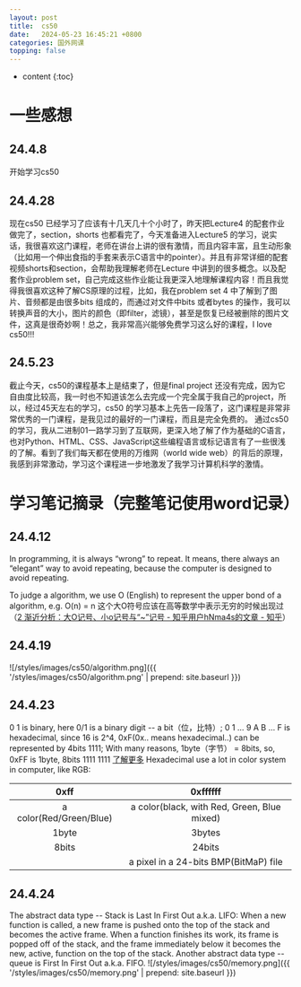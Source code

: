 ```yaml
---
layout: post
title:  cs50
date:   2024-05-23 16:45:21 +0800
categories: 国外网课
topping: false
---
```


* content
{:toc}

一些感想
====================================
24.4.8
----------------
开始学习cs50


24.4.28
------------------------------------
现在cs50 已经学习了应该有十几天几十个小时了，昨天把Lecture4 的配套作业做完了，section，shorts 也都看完了，今天准备进入Lecture5 的学习，说实话，我很喜欢这门课程，老师在讲台上讲的很有激情，而且内容丰富，且生动形象（比如用一个伸出食指的手套来表示C语言中的pointer）。并且有非常详细的配套视频shorts和section，会帮助我理解老师在Lecture 中讲到的很多概念。以及配套作业problem set，自己完成这些作业能让我更深入地理解课程内容！而且我觉得我很喜欢这种了解CS原理的过程，比如，我在problem set 4 中了解到了图片、音频都是由很多bits 组成的，而通过对文件中bits 或者bytes 的操作，我可以转换声音的大小，图片的颜色（即filter，滤镜），甚至是恢复已经被删除的图片文件，这真是很奇妙啊！总之，我非常高兴能够免费学习这么好的课程，I love cs50!!!


24.5.23 
------------------------------------
截止今天，cs50的课程基本上是结束了，但是final project 还没有完成，因为它自由度比较高，我一时也不知道该怎么去完成一个完全属于我自己的project，所以，经过45天左右的学习，cs50 的学习基本上先告一段落了，这门课程是非常非常优秀的一门课程，是我见过的最好的一门课程，而且是完全免费的。
通过cs50的学习，我从二进制01一路学习到了互联网，更深入地了解了作为基础的C语言，也对Python、HTML、CSS、JavaScript这些编程语言或标记语言有了一些很浅的了解。看到了我们每天都在使用的万维网（world wide web）的背后的原理，我感到非常激动，学习这个课程进一步地激发了我学习计算机科学的激情。

学习笔记摘录（完整笔记使用word记录）
====================================
24.4.12
-----------
In programming, it is always “wrong” to repeat. It means, there always an “elegant” way to avoid repeating, because the computer is designed to avoid repeating.

To judge a algorithm, we use O (English) to represent the upper bond of a algorithm, e.g. O(n) = n 
这个大O符号应该在高等数学中表示无穷的时候出现过（[2 渐近分析：大O记号、小o记号与“~”记号 - 知乎用户hNma4s的文章 - 知乎](https://zhuanlan.zhihu.com/p/33357254)）

24.4.19
-----------
![/styles/images/cs50/algorithm.png]({{ '/styles/images/cs50/algorithm.png' | prepend: site.baseurl  }})

24.4.23
------------
0 1 is binary, here 0/1 is a binary digit -- a bit（位，比特）;
0 1 … 9 A B … F is hexadecimal, since 16 is 2^4, 0xF(0x.. means hexadecimal..) can be represented by 4bits 1111;
With many reasons, 1byte（字节） = 8bits, so, 0xFF is 1byte, 8bits 1111 1111 [了解更多](http://t.csdnimg.cn/0YEUT)
Hexadecimal use a lot in color system in computer, like RGB:

| 0xff | 0xffffff  |
|:-----:|:-----:|
| a color(Red/Green/Blue) | a color(black, with Red, Green, Blue mixed) |
| 1byte | 3bytes |
| 8bits | 24bits |
|       | a pixel in a 24-bits BMP(BitMaP) file |

24.4.24
-------------
The abstract data type -- Stack is Last In First Out a.k.a. LIFO:
When a new function is called, a new frame is pushed onto the top of the stack and becomes the active frame.  When a function finishes its work, its frame is popped off of the stack, and the frame immediately below it becomes the new, active, function on the top of the stack.
Another abstract data type -- queue is First In First Out a.k.a. FIFO.
![/styles/images/cs50/memory.png]({{ '/styles/images/cs50/memory.png' | prepend: site.baseurl  }})